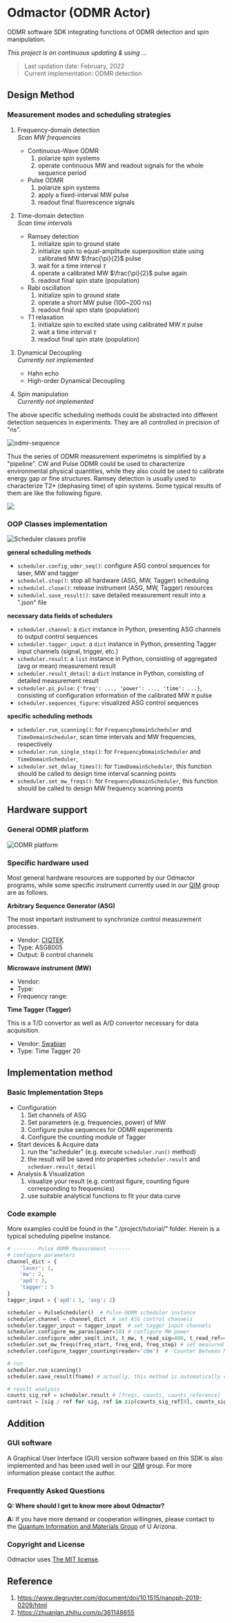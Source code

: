 # Odmactor (ODMR Actor)

ODMR software SDK integrating functions of ODMR detection and spin manipulation.

*This project is on continuous updating & using ...*

> Last updation date: February, 2022<br>
> Current implementation: ODMR detection

## Design Method

### Measurement modes and scheduling strategies

1. Frequency-domain detection<br>
   *Scan MW frequencies*
    - Continuous-Wave ODMR
        1) polarize spin systems
        2) operate continuous MW and readout signals for the whole sequence period
    - Pulse ODMR
        1) polarize spin systems
        2) apply a fixed-interval MW pulse
        3) readout final fluorescence signals
2. Time-domain detection<br>
   *Scan time intervals*
    - Ramsey detection
        1) initialize spin to ground state
        2) initialize spin to equal-amplitude superposition state using calibrated MW $\frac{\pi}{2}$ pulse
        3) wait for a time interval $\tau$
        4) operate a calibrated MW $\frac{\pi}{2}$ pulse again
        5) readout final spin state (population)
    - Rabi oscillation
        1) initialize spin to ground state
        2) operate a short MW pulse (100~200 ns)
        3) readout final spin state (population)
    - T1 relaxation
        1) initialize spin to excited state using calibrated MW $\pi$ pulse
        2) wait a time interval $\tau$
        3) readout final spin state (population)


3. Dynamical Decoupling<br>
   *Currently not implemented*
    - Hahn echo
    - High-order Dynamical Decoupling
4. Spin manipulation<br>
   *Currently not implemented*

The above specific scheduling methods could be abstracted into different detection sequences in experiments. They are
all controlled in precision of "ns".

![odmr-sequence](./asset/figure/odmr-sequence.png)

Thus the series of ODMR measurement experimetns is simplified by a "pipeline". CW and Pulse ODMR could be used to
characterize environmental physical quantities, while they also could be used to calibrate energy gap or fine
structures. Ramsey detection is usually used to characterize T2* (dephasing time) of spin systems. Some typical results
of them are like the following figure.

![](./asset/figure/odmr-magnet.png)

### OOP Classes implementation

![Scheduler classes profile](./asset/figure/classes.png)

**general scheduling methods**

- `scheduler.config_odmr_seq()`: configure ASG control sequences for laser, MW and tagger
- `schedulel.stop()`: stop all hardware (ASG, MW, Tagger) scheduling
- `schedulel.close()`: release instrument (ASG, MW, Tagger) resources
- `schedulel.save_result()`: save detailed measurement result into a ".json" file

**necessary data fields of schedulers**

- `scheduler.channel`: a `dict` instance in Python, presenting ASG channels to output control sequences
- `scheduler.tagger_input`: a `dict` instance in Python, presenting Tagger input channels (signal, trigger, etc.)
- `scheduler.result`: a `list` instance in Python, consisting of aggregated (avg or mean) measurement result
- `scheduler.result_detail`: a `dict` instance in Python, consisting of detailed measurement result
- `scheduler.pi_pulse`: `{'freq': ..., 'power': ..., 'time': ...}`, consisting of configuration information of the
  calibrated MW $\pi$ pulse
- `scheduler.sequences_figure`: visualized ASG control sequences

**specific scheduling methods**

- `scheduler.run_scanning()`: for `FrequencyDomainScheduler` and `TimeDomainScheduler`, scan time intervals and MW
  frequencies, respectively
- `scheduler.run_single_step()`: for `FrequencyDomainScheduler` and `TimeDomainScheduler`,
- `scheduler.set_delay_times()`: for `TimeDomainScheduler`, this function should be called to design time interval
  scanning points
- `scheduler.set_mw_freqs()`: for `FrequencyDomainScheduler`, this function should be called to design MW frequency
  scanning points

## Hardware support

### General ODMR platform

![ODMR platform](./asset/figure/platform.png)

### Specific hardware used

Most general hardware resources are supported by our Odmactor programs, while some specific instrument currently used in
our [QIM](https://quantum.lab.arizona.edu/) group are as follows.

**Arbitrary Sequence Generator (ASG)**

The most important instrument to synchronize control measurement processes.

- Vendor: [CIQTEK](https://www.ciqtek.com/)
- Type: ASG8005
- Output: 8 control channels

**Microwave instrument (MW)**

- Vendor:
- Type:
- Frequency range:

**Time Tagger (Tagger)**

This is a T/D convertor as well as A/D convertor necessary for data acquisition.

- Vendor: [Swabian](https://www.swabianinstruments.com/)
- Type: Time Tagger 20

## Implementation method

### Basic Implementation Steps

- Configuration
    1. Set channels of ASG
    2. Set parameters (e.g. frequencies, power) of MW
    3. Configure pulse sequences for ODMR experiments
    4. Configure the counting module of Tagger
- Start devices & Acquire data
    1. run the "scheduler" (e.g. execute `scheduler.run()` method)
    2. the result will be saved into properties `scheduler.result` and `scheduer.result_detail`
- Analysis & Visualization
    1. visualize your result (e.g. contrast figure, counting figure corresponding to frequencies)
    2. use suitable analytical functions to fit your data curve

### Code example

More examples could be found in the "./project/tutorial/" folder. Herein is a typical scheduling pipeline instance.

```python
# ------- Pulse ODMR Measurement -------
# configure parameters
channel_dict = {
    'laser': 1,
    'mw': 2,
    'apd': 3,
    'tagger': 5
}
tagger_input = {'apd': 1, 'asg': 2}

scheduler = PulseScheduler()  # Pulse-ODMR scheduler instance
scheduler.channel = channel_dict  # set ASG control channels
scheduler.tagger_input = tagger_input  # set tagger input channels
scheduler.configure_mw_paras(power=10) # configure MW power
scheduler.configure_odmr_seq(t_init, t_mw, t_read_sig=400, t_read_ref=400, inter_init_mw=inter_init_mw, N=N)
scheduler.set_mw_freqs(freq_start, freq_end, freq_step) # set measured frequencies
scheduler.configure_tagger_counting(reader='cbm')  # 'Counter Between Markers' measurement mode

# run
scheduler.run_scanning()
scheduler.save_result(fname) # actually, this method is automatically called in the run_scanning() method

# result analysis
counts_sig_ref = scheduler.result # [freqs, counts, counts_reference]
contrast = [sig / ref for sig, ref in zip(counts_sig_ref[0], counts_sig_ref[1])] # calculate contrast (relative fluoresence intensity)
```

## Addition

### GUI software

A Graphical User Interface (GUI) version software based on this SDK is also implemented and has been used well in
our [QIM](https://quantum.lab.arizona.edu/) group. For more information please contact the author.

### Frequently Asked Questions

**Q: Where should I get to know more about Odmactor?**

**A:** If you have more demand or cooperation willingnes, please contact to
the [Quantum Information and Materials Group](https://quantum.lab.arizona.edu) of U Arizona.



### Copyright and License

Odmactor uses [The MIT license](LICENSE).

## Reference

1. https://www.degruyter.com/document/doi/10.1515/nanoph-2019-0209/html
2. https://zhuanlan.zhihu.com/p/361148655
